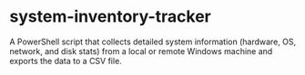 # system-inventory-tracker
A PowerShell script that collects detailed system information (hardware, OS, network, and disk stats) from a local or remote Windows machine and exports the data to a CSV file.
